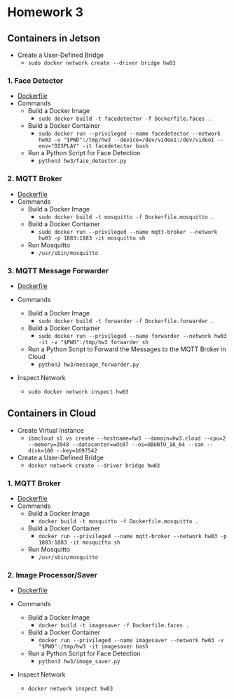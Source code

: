 # Homework 3
## Containers in Jetson
  * Create a User-Defined Bridge
    - `sudo docker network create --driver bridge hw03`
### 1. Face Detector
  * [Dockerfile](https://github.com/leebona/w251/tree/master/HW3/Dockerfile.faces)
  * Commands
    * Build a Docker Image
      - `sudo docker build -t facedetector -f Dockerfile.faces .`
    * Build a Docker Container
      - `sudo docker run --privileged --name facedetector --network hw03 -v "$PWD":/tmp/hw3 --device=/dev/video1:/dev/video1 --env="DISPLAY" -it facedetector bash`
    * Run a Python Script for Face Detection
      - `python3 hw3/face_detector.py`

### 2. MQTT Broker
  * [Dockerfile](https://github.com/leebona/w251/tree/master/HW3/Dockerfile.mosquitto)
  * Commands
    * Build a Docker Image
      - `sudo docker build -t mosquitto -f Dockerfile.mosquitto .`
    * Build a Docker Container
      - `sudo docker run --privileged --name mqtt-broker --network hw03 -p 1883:1883 -it mosquitto sh`
    * Run Mosquitto
      - `/usr/sbin/mosquitto`

### 3. MQTT Message Forwarder
  * [Dockerfile](https://github.com/leebona/w251/tree/master/HW3/Dockerfile.forwarder)
  * Commands
    * Build a Docker Image
      - `sudo docker build -t forwarder -f Dockerfile.forwarder .`
    * Build a Docker Container
      - `sudo docker run --privileged --name forwarder --network hw03 -it -v "$PWD":/tmp/hw3 forwarder sh`
    * Run a Python Script to Forward the Messages to the MQTT Broker in Cloud
      - `python3 hw3/message_forwarder.py`

  * Inspect Network
    - `sudo docker network inspect hw03`

## Containers in Cloud
  * Create Virtual Instance
    - `ibmcloud sl vs create --hostname=hw3 --domain=hw3.cloud --cpu=2 --memory=2048 --datacenter=wdc07 --os=UBUNTU_16_64 --san --disk=100 --key=1697542`
  * Create a User-Defined Bridge
    - `docker network create --driver bridge hw03`
### 1. MQTT Broker
  * [Dockerfile](https://github.com/leebona/w251/tree/master/HW3/Dockerfile.mosquitto)
  * Commands
    * Build a Docker Image
      - `docker build -t mosquitto -f Dockerfile.mosquitto .`
    * Build a Docker Container
      - `docker run --privileged --name mqtt-broker --network hw03 -p 1883:1883 -it mosquitto sh`
    * Run Mosquitto
      - `/usr/sbin/mosquitto`
### 2. Image Processor/Saver
  * [Dockerfile](https://github.com/leebona/w251/tree/master/HW3/Dockerfile.faces)
  * Commands
    * Build a Docker Image
      - `docker build -t imagesaver -f Dockerfile.faces .`
    * Build a Docker Container
      - `docker run --privileged --name imagesaver --network hw03 -v "$PWD":/tmp/hw3 -it imagesaver bash`
    * Run a Python Script for Face Detection
      - `python3 hw3/image_saver.py`

  * Inspect Network
    - `docker network inspect hw03`
